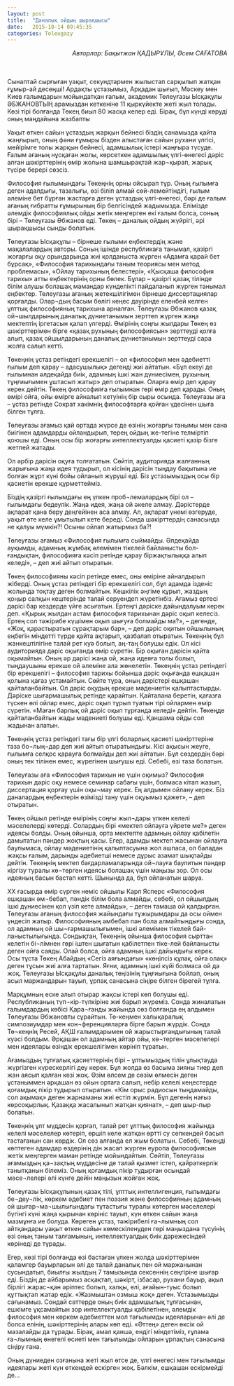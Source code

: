 ```yaml
---
layout: post
title:  "Даналық ойдың шырақшысы"
date:   2015-10-14 09:45:35
categories: Toleugazy
---
```


<p align="right">
<em>Авторлар: Бақытжан ҚАДЫРҰЛЫ,
Әсем САҒАТОВА</em>
</p>

<br><br>
Сынаптай сырғыған уақыт, секундтармен жылыстап сарқылып жатқан ғұмыр-ай десеңші! Ардақты ұстазымыз, Арқадан шығып, Мәскеу мен Киев ғалымдарын мойындатқан ғалым, академик Төлеуғазы Ысқақұлы ӘБЖАНОВТЫҢ арамыздан кеткеніне 11 қыркүйекте жеті жыл толады. Көзі тірі болғанда Төкең биыл 80 жасқа келер еді.  Бірақ, бұл күнді көруді оның маңдайына жазбапты

Уақыт өткен сайын ұстаздың жарқын бейнесі біздің санамызда қайта жаңғырып, оның фәни ғұмыры бізден алыстаған сайын рухани үлгісі, мейірімге толы жарқын бейнесі, адамшылық істері жаңғыра түсуде. Ғалым ағаның нұсқаған жолы, көрсеткен адамшылық үлгі-өнегесі дәріс алған шәкірттерінің өмір жолына шамшырақтай жар¬қырап, жарық түсіре берері сөзсіз.

Философия ғылымындағы Төкеңнің орны ойсырап тұр. Оның ғылымға деген адалдығы, тазалығы, өзі біліп алмай сөй-лемейтіндігі, ғылым әлеміне бет бұрған жастарға деген ұстаздық үлгі-өнегесі, бәрі де ғалым ағаның ғибратты ғұмырының бір белгісіндей жадымызда. Елімізде әлемдік философиялық ойды жетік меңгерген екі ғалым болса, соның бірі – Төлеуғазы Әбжанов еді. Төкең – даналық ойдың жүйрігі, әрі шырақшысы сынды болатын.

Төлеуғазы Ысқақұлы – бірнеше ғылыми еңбектердің және мақалалардың авторы. Соның ішінде республикаға танымал, қазіргі жоғарғы оқу орындарында жиі қолданыста жүрген «Адамға қарай бет бұрсақ», «Философия тарихындағы таным теориясы мен метод проблемасы», «Ойлау тарихының белестері», «Қысқаша философия тарихы» атты еңбектерінің орны бөлек. Бұлар – қазіргі қазақ тілінде білім алушы болашақ мамандар күнделікті пайдаланып жүрген танымал еңбектер. Төлеуғазы ағаның жетекшілігімен бірнеше диссертациялар қорғалды. Олар¬дың басым бөлігі кеңес дәуірінде еленбей келген ұлттық философияның тарихына арналған. Төлеуғазы Әбжанов қазақ ой¬шылдарының даналық дүниетанымын зерттеп жүрген жаңа мектептің іргетасын қалап  үлгерді. Өмірінің соңғы жылдары Төкең өз шәкірттерімен бірге «қазақ рухының философиясын» зерттеуді қолға алып, қазақ ойшылдарының даналық дүниетанымын зерттеуді сара жолға салып кетті.

Төкеңнің ұстаз ретіндегі ерекшелігі – ол «философия мен әдебиетті ғылым деп қарау – адасушылық» дегенді жиі айтатын. «Бұл екеуі де ғылымнан әлдеқайда биік, адамның ішкі жан дүниесімен, рухының тұңғиығымен ұштасып жатыр» деп отыратын. Оларға өмір деп қарау керек дейтін. Төкең философияға ғылымнан гөрі өмір деп қарады. Оның өмірі ойға, ойы өмірге айналып кетуінің бір сыры осында. Төлеуғазы аға – ұстаз ретінде Сократ хакімнің философтарға қойған үдесінен шыға білген тұлға.

Төлеуғазы ағамыз қай ортада жүрсе де өзінің жоғарғы танымы мен сана биігінен адамдарды ойландырып, терең ойдың же-тегіне телміртіп қоюшы еді. Оның осы бір жоғарғы интеллектуалды қасиеті қазір бізге жетпей жатады.

Ол әрбір дәрісін оқуға толғататын. Сөйтіп, аудиторияда жалғанның жарығына жаңа идея тудырып, ол кісінің дәрісін тыңдау бақытына ие болған жұрт күні бойы ойланып жүруші еді. Біз ұстазымыздың осы бір қасиетін ерекше құрметтейміз.

Біздің қазіргі ғылымдағы ең үлкен проб¬лемалардың бірі ол – ғылымдағы бедеулік. Жаңа идея, жаңа ой әкеле алмау. Дәрістерде ақпарат қана беру деңгейінен аса алмау. Ал, ақпарат үнемі өзгеруде, уақыт өте келе ұмытылып кете береді. Сонда шәкірттердің санасында не қалуы мүмкін?! Осыны ойлап жатырмыз ба?!

Төлеуғазы ағамыз «Философия ғылымға сыймайды. Әлдеқайда ауқымды, адамның жұмбақ әлемімен тікелей байланысты бол-ғандықтан, философияға кәсіп ретінде қарау біржақтылыққа алып келеді», – деп жиі айтып отыратын.

Төкең философияны кәсіп ретінде емес, оны өміріне айналдырып жіберді. Оның ұстаз ретіндегі бір ерекшелігі сол, бұл адамда ізденіс жолында тоқтау деген болмайтын. Кешкілік әңгіме құрып, жаздың қоңыр салқын кештерінде талай серуендеп жүретінбіз. Ағамыз ертесі дәрісі бар кездерде үйге асығатын. Ертеңгі дәріске дайындалуым керек деп. «Қырық жылдан астам философия тарихынан дәріс оқып келесіз. Ертең сол тәжірибе күшімен оқып шығуға болмайды ма?», – дегенде, «Жоқ, қарастыратын сұрақтарым бар», – деп дәріс оқитын ойшылының еңбегін міндетті түрде қайта ақтарып, қазбалап отыратын. Төкеңнің бұл жанкештілігіне талай рет куә болып, аң-таң болушы едік. Ол кісі аудиторияда дәріс оқығанда өмір сүретін. Бір оқыған дәрісін қайта оқымайтын. Оның әр дәрісі жаңа ой, жаңа идеяға толы болып, тыңдаушыны ерекше ой әлеміне ала жөнелетін. Төкеңнің ұстаз ретіндегі бір ерекшелігі – философия тарихы бойынша дәріс оқығанда ешқашан қолына қағаз ұстамайтын. Сөйте тұра, оның дәрістері ешқашан қайталанбайтын. Ол дәріс оқудың ерекше мәдениетін қалыптастырды. Дәріске шығармашылық ретінде қарайтын. Қайталана беретін, қағазға түскен өлі ойлар емес, дәріс оқып тұрып туатын тірі ойлармен өмір сүретін. «Маған барлық ой дәріс оқып тұрғанда келеді» дейтін. Төкеңде қайталанбайтын жады мәдениеті болушы еді. Қаншама ойды сол жадынан алатын.

Төкеңнің ұстаз ретіндегі тағы бір үлгі боларлық қасиеті шәкірттеріне таза бо¬лың¬дар деп жиі айтып отыратындығы. Кісі ақысын жеуге, ғылымға селқос қарауға болмайды деп жиі айтатын. Бұл сөздердің бәрі оның тек тілінен емес, жүрегінен шығушы еді. Себебі, өзі таза болатын.

Төлеуғазы аға «Философия тарихын не үшін оқимыз? Философия тарихын дәріс оқу немесе семинар сабағы үшін, болмаса кітап жазып, диссертация қорғау үшін оқы¬мау керек. Ең алдымен ойлану керек. Біз даналардың еңбектерін өзімізді тану үшін оқуымыз қажет», – деп отыратын.

Төкең ойшыл ретінде өмірінің соңғы жыл¬дары үлкен келелі мәселелерді көтерді. Солардың бірі «мектеп ойлауға үйрете ме?» деген идеясы болды. Оның ойынша, орта мектепте адамның ойлау қабілетін дамытатын пәндер жоқтың қасы. Егер, адамды мектеп жасынан ойлауға баулымаса, ойлау мәдениетінің қалыптасуына жол ашпаса, ол баладан жақсы ғалым, дарынды әдебиетші немесе дұрыс азамат шықпайды дейтін. Төкеңнің мектеп бағдарламаларында ой¬лауға баулитын пәндер кіргізу туралы кө¬терген идеясы болашақ үшін маңызы зор. Ол осы идеяның басын бастап кетті. Шынында да, бұл ойланатын шаруа.

ХХ ғасырда өмір сүрген неміс ойшылы Карл Ясперс «Философия ешқашан әм¬бебап, пәндік білім бола алмайды, себебі, ол ойшылдың ішкі дүниесінен қол үзіп кете алмайды», – деген   тамаша ой қалдырған. Төлеуғазы ағаның философия жайындағы тұжырымдары да осы оймен үндесіп жатыр. Философияның әмбебап пән бола алмайтындығы сонда, ол адамның ой шы¬ғармашылығымен, ішкі әлемімен тікелей бай-ланыстылығында. Сондықтан, Төкеңнің ойынша философия сырттан келетін бі¬лімнен гөрі іштен шығатын қабілетпен тіке-лей байланысты деген ойға саяды. Олай болса, ойға адамның ішкі дайындығы керек. Осы тұста Төкең Абайдың «Сегіз аяғындағы» «көңілсіз құлақ, ойға олақ» деген тұсын жиі алға тартатын. Яғни, адамның ішкі күйі болмаса ой да жоқ. Төлеуғазы Ысқақұлы даналық теңізінің тұңғиығына бойлап, оның асыл маржандарын тауып, ұрпақ санасына сіңіре білген бірегей тұлға.

Марқұмның еске алып отырар жақсы істері көп болушы еді. Республиканың түп¬кір-түпкіріне жиі барып жүреміз. Сонда жиналатын ғалымдардың көбісі Қара¬ғанды жайында сөз болғанда ең алдымен Төлеуғазы Әбжановты сұрайтын. Тө-кеңмен халықаралық симпозиумдар мен кон¬ференцияларға бірге барып жүрдік. Сонда Тө¬кеңнің Ресей, АҚШ ғалымдарымен ой жарыстырғандығының талай куәсі болдым. Әрқашан ол адамның айтар ойы, кө¬терген мәселелері мен идеялары өзіндік ерекшелігімен көрініп тұратын.

Ағамыздың тұлғалық қасиеттерінің бірі – ұлтымыздың тілін ұлықтауда жүргізген күрескерлігі деу керек. Бұл жолда өз басыма зияны тиер деп жан аясып қалған кезі жоқ. Өзім өлсем де сөзім өлмесін деген ұстаныммен әрқашан өз ойын ортаға салып, небір келелі кеңестерде қоғамдық пікір тудырып отыратын. «Кім орыс радиосын тыңдамайды, сол ақымақ» деген жарнаманы жиі естіп жүрмін. Бұл дегенің нағыз көрсоқырлық. Қазаққа жасалынып жатқан қиянат», – деп шыр-пыр болатын.

Төкеңнің ұлт мүддесін қорғап, талай рет ұлттық философия жайында келелі мәселелер көтеріп, өршіп келе жатқан өртті су сепкендей басып тастағанын сан көрдік. Ол сөз алғанда ел жым болатын. Себебі, Төкеңді көптеген адамдар өздерінің дін жасап жүрген еуропа философиясын жетік меңгерген маман ретінде мойындайтын. Сөйтіп, Төлеуғазы ағамыздың қа¬зақтың мүддесіне де талай қызмет істеп, қайраткерлік танытқанын білеміз. Оның қоғамдық пікір тудырған осындай мәсе¬лелері әлі күнге дейін маңызын жойған жоқ.

Төлеуғазы Ысқақұлының қазақ тілі, ұлттық интеллигенция, ғылымдағы бе¬деу¬лік, көркем әдебиет пен поэзия және философияның адамның ой шығар¬ма¬шылығындағы тұтастығы туралы   көтерген мәселелері бүгінгі күні жаңа қырынан көрініс тауып, күн өткен сайын жаңа мазмұнға ие болуда. Көреген ұстаз, тәжірибелі ға¬лымның сол айтқандары уақыт өткен сайын көмескіленуден гөрі маңыздана түсуінің өзі оның таным талғамының, интеллектуалдық биік дәрежесіндей көрінеді де тұрады.

Егер, көзі тірі болғанда өзі бастаған үлкен жолда шәкірттерімен қаламгер бауырларын әлі де талай даналық пен ой маржанынан сусындатып,  биылғы жылдың 7 тамызында сексеннің сеңгіріне шығар еді. Біздің де айбарымыз асқақтап, шәкірт, ізбасар, рухани бауыр, ақыл бірлігі жарас¬қан әріптес болып, халқы, елі, ағайын-туыс болып құттықтап жатар едік. «Жазмыштан озмыш жоқ» деген. Ұстазымызды сағынамыз. Сондай сәттерде оның биік адамшылық тұлғасынан, ешкімге ұқсамайтын зор интеллектуалды қабілетінен, әлемдік философия мен көркем әдебиеттен мол тағылымды идеяларынан әлі де болса елінің, шәкірттерінің алары көп еді. «Әттең» деген өксік ой мазалайды да тұрады. Бірақ, амал қанша, ендігі міндетіміз, ғұлама ға¬лымның өнегелі өсиеті мен тағылымды ойларын ұрпақтың санасына сіңіру ғана.

Оның дүниеден озғанына  жеті жыл өтсе де, үлгі өнегесі мен тағылымды идеялары жеті күн өткендей ескірген жоқ. Бәлкім, ешқашан ескірмейді де...